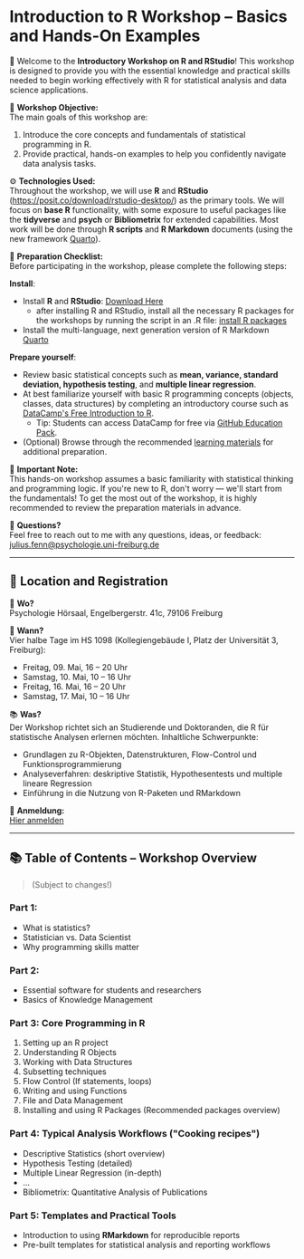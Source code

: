 # Introduction to R Workshop – Basics and Hands-On Examples

👋 Welcome to the **Introductory Workshop on R and RStudio**! This workshop is designed to provide you with the essential knowledge and practical skills needed to begin working effectively with R for statistical analysis and data science applications.

🔭 **Workshop Objective:**  
The main goals of this workshop are:  
1. Introduce the core concepts and fundamentals of statistical programming in R.  
2. Provide practical, hands-on examples to help you confidently navigate data analysis tasks.

⚙️ **Technologies Used:**  
Throughout the workshop, we will use **R** and **RStudio** (https://posit.co/download/rstudio-desktop/) as the primary tools. We will focus on **base R** functionality, with some exposure to useful packages like the **tidyverse** and **psych** or **Bibliometrix** for extended capabilities. Most work will be done through **R scripts** and **R Markdown** documents (using the new framework [Quarto](https://quarto.org/)).

📝 **Preparation Checklist:**  
Before participating in the workshop, please complete the following steps:

**Install**:
- Install **R** and **RStudio**: [Download Here](https://posit.co/download/rstudio-desktop/)
    + after installing R and RStudio, install all the necessary R packages for the workshops by running the script in an .R file: [install R packages](https://github.com/FennStatistics/introductory-workshop-in-R/blob/main/install_packages.R)
- Install the multi-language, next generation version of R Markdown [Quarto](https://quarto.org/)

**Prepare yourself**:
- Review basic statistical concepts such as **mean, variance, standard deviation, hypothesis testing**, and **multiple linear regression**.
- At best familiarize yourself with basic R programming concepts (objects, classes, data structures) by completing an introductory course such as [DataCamp's Free Introduction to R](https://www.datacamp.com/courses/free-introduction-to-r).
  + Tip: Students can access DataCamp for free via [GitHub Education Pack](https://education.github.com/pack).
- (Optional) Browse through the recommended [learning materials](https://docs.google.com/document/d/1Z40Rkux_Ysq15VziCJJH21ca07ipwN52dA_LFYIsZ2g/edit?usp=sharing) for additional preparation.

📢 **Important Note:**  
This hands-on workshop assumes a basic familiarity with statistical thinking and programming logic. If you're new to R, don't worry — we'll start from the fundamentals! To get the most out of the workshop, it is highly recommended to review the preparation materials in advance.

💬 **Questions?**  
Feel free to reach out to me with any questions, ideas, or feedback: julius.fenn@psychologie.uni-freiburg.de

---

## 📍 Location and Registration

📍 **Wo?**  
Psychologie Hörsaal, Engelbergerstr. 41c, 79106 Freiburg

📅 **Wann?**  
Vier halbe Tage im HS 1098 (Kollegiengebäude I, Platz der Universität 3, Freiburg):  
- Freitag, 09. Mai, 16 – 20 Uhr  
- Samstag, 10. Mai, 10 – 16 Uhr  
- Freitag, 16. Mai, 16 – 20 Uhr  
- Samstag, 17. Mai, 10 – 16 Uhr

📚 **Was?**  
Der Workshop richtet sich an Studierende und Doktoranden, die R für statistische Analysen erlernen möchten. Inhaltliche Schwerpunkte:
- Grundlagen zu R-Objekten, Datenstrukturen, Flow-Control und Funktionsprogrammierung
- Analyseverfahren: deskriptive Statistik, Hypothesentests und multiple lineare Regression
- Einführung in die Nutzung von R-Paketen und RMarkdown

🚀 **Anmeldung:**  
[Hier anmelden](https://forms.gle/qRatKQ4akVPKfvyd8)

---

## 📚 Table of Contents – Workshop Overview

> (Subject to changes!)

### Part 1:  
- What is statistics?  
- Statistician vs. Data Scientist  
- Why programming skills matter

### Part 2:  
- Essential software for students and researchers  
- Basics of Knowledge Management

### Part 3: Core Programming in R
1. Setting up an R project  
2. Understanding R Objects  
3. Working with Data Structures  
4. Subsetting techniques  
5. Flow Control (If statements, loops)  
6. Writing and using Functions  
7. File and Data Management  
8. Installing and using R Packages (Recommended packages overview)

### Part 4: Typical Analysis Workflows ("Cooking recipes")
- Descriptive Statistics (short overview)  
- Hypothesis Testing (detailed)  
- Multiple Linear Regression (in-depth)
- ...
- Bibliometrix: Quantitative Analysis of Publications

### Part 5: Templates and Practical Tools
- Introduction to using **RMarkdown** for reproducible reports
- Pre-built templates for statistical analysis and reporting workflows